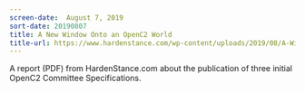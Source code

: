 ```yaml
---
screen-date:  August 7, 2019
sort-date: 20190807
title: A New Window Onto an OpenC2 World
title-url: https://www.hardenstance.com/wp-content/uploads/2019/08/A-Window-onto-an-OpenC2-World-FINAL.pdf
---
```


A report (PDF) from HardenStance.com about the publication of three initial OpenC2 Committee Specifications.